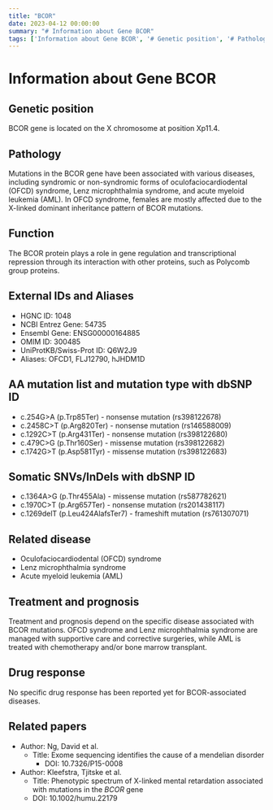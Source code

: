 ```yaml
---
title: "BCOR"
date: 2023-04-12 00:00:00
summary: "# Information about Gene BCOR"
tags: ['Information about Gene BCOR', '# Genetic position', '# Pathology', '# Function', '# External IDs and Aliases', '# AA mutation list and mutation type with dbSNP ID', '# Somatic SNVs/InDels with dbSNP ID', '# Related disease', '# Treatment and prognosis', '# Drug response', '# Related papers']
---
```


# Information about Gene BCOR

## Genetic position
BCOR gene is located on the X chromosome at position Xp11.4.

## Pathology
Mutations in the BCOR gene have been associated with various diseases, including syndromic or non-syndromic forms of oculofaciocardiodental (OFCD) syndrome, Lenz microphthalmia syndrome, and acute myeloid leukemia (AML). In OFCD syndrome, females are mostly affected due to the X-linked dominant inheritance pattern of BCOR mutations.

## Function
The BCOR protein plays a role in gene regulation and transcriptional repression through its interaction with other proteins, such as Polycomb group proteins.

## External IDs and Aliases
- HGNC ID: 1048
- NCBI Entrez Gene: 54735
- Ensembl Gene: ENSG00000164885
- OMIM ID: 300485
- UniProtKB/Swiss-Prot ID: Q6W2J9
- Aliases: OFCD1, FLJ12790, hJHDM1D

## AA mutation list and mutation type with dbSNP ID
- c.254G>A (p.Trp85Ter) - nonsense mutation (rs398122678)
- c.2458C>T (p.Arg820Ter) - nonsense mutation (rs146588009)
- c.1292C>T (p.Arg431Ter) - nonsense mutation (rs398122680)
- c.479C>G (p.Thr160Ser) - missense mutation (rs398122682)
- c.1742G>T (p.Asp581Tyr) - missense mutation (rs398122683)

## Somatic SNVs/InDels with dbSNP ID
- c.1364A>G (p.Thr455Ala) - missense mutation (rs587782621)
- c.1970C>T (p.Arg657Ter) - nonsense mutation (rs201438117)
- c.1269delT (p.Leu424AlafsTer7) - frameshift mutation (rs761307071)

## Related disease
- Oculofaciocardiodental (OFCD) syndrome
- Lenz microphthalmia syndrome
- Acute myeloid leukemia (AML)

## Treatment and prognosis
Treatment and prognosis depend on the specific disease associated with BCOR mutations. OFCD syndrome and Lenz microphthalmia syndrome are managed with supportive care and corrective surgeries, while AML is treated with chemotherapy and/or bone marrow transplant.

## Drug response
No specific drug response has been reported yet for BCOR-associated diseases.

## Related papers
- Author: Ng, David et al.
  - Title: Exome sequencing identifies the cause of a mendelian disorder
    - DOI: 10.7326/P15-0008
- Author: Kleefstra, Tjitske et al.
  - Title: Phenotypic spectrum of X-linked mental retardation associated with mutations in the <i>BCOR</i> gene
  - DOI: 10.1002/humu.22179